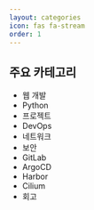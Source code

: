 ```yaml
---
layout: categories
icon: fas fa-stream
order: 1
---
```


## 주요 카테고리

- 웹 개발
- Python
- 프로젝트
- DevOps
- 네트워크
- 보안
- GitLab
- ArgoCD
- Harbor
- Cilium
- 회고
